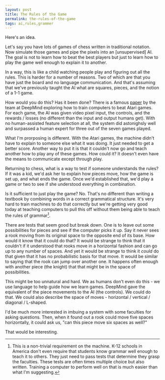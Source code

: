 ```yaml
---
layout: post
title: The Rules of the Game
permalink: the-rules-of-the-game
tags: ai,rules,grammer
---
```


Here's an idea.

Let's say you have lots of games of chess written in traditional notation. Now simulate those games and pipe the pixels into an [unsupervised] AI. The goal is not to learn how to beat the best players but just to learn how to play the game well enough to explain it to another.

In a way, this is like a child watching people play and figuring out all the rules. This is harder for a number of reasons. Two of which are that you have just the board and no language communication. And that's assuming that we've previously taught the AI what are squares, pieces, and the notion of a 1-1 game.

How would you do this? Has it been done? There is a famous [paper](https://www.cs.toronto.edu/~vmnih/docs/dqn.pdf) by the team at DeepMind exploring how to train computers to beat Atari games. For each game, the AI was given video pixel input, the controls, and the rewards / losses (no different than the input and output humans get). With no human-assisted feature selection at all, the system did astonighsly well and surpassed a human expert for three out of the seven games played.

What I'm prorposing is different. With the Atari games, the machine didn't have to explain to someone else what it was doing. It just needed to get a better score. Another way to put it is that it couldn't now go and teach another how to play any of these games. How could it? It doesn't even have the means to communicate except through play.

Returning to chess, what is a way to test if someone understands the rules? If it was a kid, we'd ask her to explain how pieces move, how the game is set up, and what ends the game. Once we'd established that, we'd play a game or two to see if she understood everything in combination.

Is it sufficient to just play the game? No. That's no different than writing a textbook by combining words in a correct grammatical structure. It's very hard to train machines to do that correctly but we're getting very good today at teaching computers to pull this off without them being able to teach the rules of grammar[^1].

There are tests that seem good but break down. One is to leave out some possibilities for pieces and see if the computer picks it up. Say it never sees a rook moving from its original space to the opposite end of its base. How would it know that it could do that? It would be strange to think that it couldn't if it understood that rooks move in a horizontal fashion and can go up to any number of spaces. And yet it would be strange to think it *could* do that given that it has no probabilistic basis for that move. It would be similar to saying that the rook can jump over another one. It happens often enough with another piece (the knight) that that might be in the space of possibilities.

This might be too unnatural and hard. We as humans don't even do this - we use language to help guide how we learn games. DeepMind gave the equivalent of the piece movements to the AI (the controls). We could do that. We could also describe the space of moves - horizontal / vertical / diagonal / L-shaped.

I'd be much more interested in imbuing a system with some faculties for asking questions. Then, when it found out a rook could move five spaces horizontally, it could ask us, "can this piece move six spaces as well?"

That would be interesting.

[^1]: This is a non-trivial requirement on the machine. K-12 schools in America don't even require that students know grammar well enough to teach it to others. They just need to pass tests that determine they grasp the faculties. These tests are often times multiple choice but also written. Training a computer to perform well on that is much easier than what I'm suggesting.